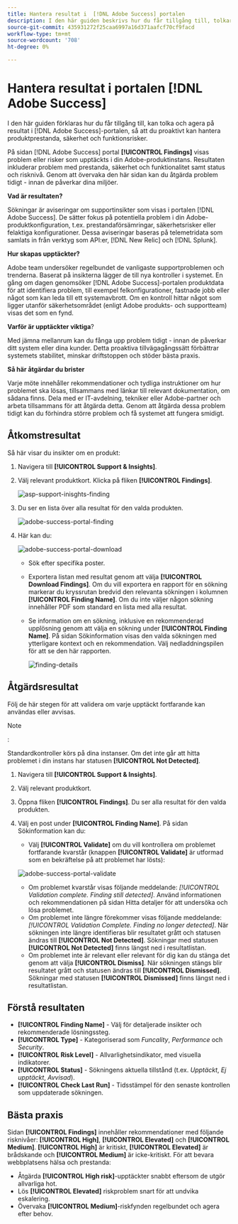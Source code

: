```yaml
---
title: Hantera resultat i  [!DNL Adobe Success] portalen
description: I den här guiden beskrivs hur du får tillgång till, tolkar och agerar utifrån resultaten i  [!DNL Adobe Success] portalen, så att du proaktivt kan hantera produktprestanda, säkerhet och funktionsrisker.
source-git-commit: 435931272f25caa6997a16d371aafcf70cf9facd
workflow-type: tm+mt
source-wordcount: '708'
ht-degree: 0%

---
```


# Hantera resultat i portalen [!DNL Adobe Success]

I den här guiden förklaras hur du får tillgång till, kan tolka och agera på resultat i [!DNL Adobe Success]-portalen, så att du proaktivt kan hantera produktprestanda, säkerhet och funktionsrisker.

På sidan [!DNL Adobe Success] portal **[!UICONTROL Findings]** visas problem eller risker som upptäckts i din Adobe-produktinstans. Resultaten inkluderar problem med prestanda, säkerhet och funktionalitet samt status och risknivå. Genom att övervaka den här sidan kan du åtgärda problem tidigt - innan de påverkar dina miljöer.

**Vad är resultaten?**

Sökningar är aviseringar om supportinsikter som visas i portalen [!DNL Adobe Success]. De sätter fokus på potentiella problem i din Adobe-produktkonfiguration, t.ex. prestandaförsämringar, säkerhetsrisker eller felaktiga konfigurationer. Dessa aviseringar baseras på telemetridata som samlats in från verktyg som API:er, [!DNL New Relic] och [!DNL Splunk].

**Hur skapas upptäckter?**

Adobe team undersöker regelbundet de vanligaste supportproblemen och trenderna. Baserat på insikterna lägger de till nya kontroller i systemet. En gång om dagen genomsöker [!DNL Adobe Success]-portalen produktdata för att identifiera problem, till exempel felkonfigurationer, fastnade jobb eller något som kan leda till ett systemavbrott. Om en kontroll hittar något som ligger utanför säkerhetsområdet (enligt Adobe produkts- och supportteam) visas det som en fynd.

**Varför är upptäckter viktiga**?

Med jämna mellanrum kan du fånga upp problem tidigt - innan de påverkar ditt system eller dina kunder. Detta proaktiva tillvägagångssätt förbättrar systemets stabilitet, minskar driftstoppen och stöder bästa praxis.

**Så här åtgärdar du brister**

Varje möte innehåller rekommendationer och tydliga instruktioner om hur problemet ska lösas, tillsammans med länkar till relevant dokumentation, om sådana finns. Dela med er IT-avdelning, tekniker eller Adobe-partner och arbeta tillsammans för att åtgärda detta. Genom att åtgärda dessa problem tidigt kan du förhindra större problem och få systemet att fungera smidigt.


## Åtkomstresultat

Så här visar du insikter om en produkt:

1. Navigera till **[!UICONTROL Support & Insights]**.
1. Välj relevant produktkort. Klicka på fliken **[!UICONTROL Findings]**.  

   ![asp-support-inisghts-finding](../../assets/asp-support-inisghts-findings.png)


1. Du ser en lista över alla resultat för den valda produkten.

   ![adobe-success-portal-finding](../../assets/adobe-success-portal-findings.png)

1. Här kan du:

   ![adobe-success-portal-download](../../assets/adobe-success-portal-download.png)

   * Sök efter specifika poster.
   * Exportera listan med resultat genom att välja **[!UICONTROL Download Findings]**. Om du vill exportera en rapport för en sökning markerar du kryssrutan bredvid den relevanta sökningen i kolumnen **[!UICONTROL Finding Name]**. Om du inte väljer någon sökning innehåller PDF som standard en lista med alla resultat.
   * Se information om en sökning, inklusive en rekommenderad upplösning genom att välja en sökning under **[!UICONTROL Finding Name]**. På sidan Sökinformation visas den valda sökningen med ytterligare kontext och en rekommendation. Välj nedladdningspilen för att se den här rapporten.


     ![finding-details](../../assets/findings-details.png)


## Åtgärdsresultat

Följ de här stegen för att validera om varje upptäckt fortfarande kan användas eller avvisas.

>[!NOTE]
>:
>
>Standardkontroller körs på dina instanser. Om det inte går att hitta problemet i din instans har statusen **[!UICONTROL Not Detected]**.

1. Navigera till **[!UICONTROL Support & Insights]**.
1. Välj relevant produktkort.
1. Öppna fliken **[!UICONTROL Findings]**. Du ser alla resultat för den valda produkten.
1. Välj en post under **[!UICONTROL Finding Name]**. På sidan Sökinformation kan du:
   * Välj **[!UICONTROL Validate]** om du vill kontrollera om problemet fortfarande kvarstår (knappen **[!UICONTROL Validate]** är utformad som en bekräftelse på att problemet har lösts):

   ![adobe-success-portal-validate](../../assets/adobe-success-portal-validate.png)


   * Om problemet kvarstår visas följande meddelande: *[!UICONTROL Validation complete. Finding still detected]*. Använd informationen och rekommendationen på sidan Hitta detaljer för att undersöka och lösa problemet.
   * Om problemet inte längre förekommer visas följande meddelande: *[!UICONTROL Validation Complete. Finding no longer detected]*. När sökningen inte längre identifieras blir resultatet grått och statusen ändras till **[!UICONTROL Not Detected]**. Sökningar med statusen **[!UICONTROL Not Detected]** finns längst ned i resultatlistan.
   * Om problemet inte är relevant eller relevant för dig kan du stänga det genom att välja **[!UICONTROL Dismiss]**. När sökningen stängs blir resultatet grått och statusen ändras till **[!UICONTROL Dismissed]**.  Sökningar med statusen **[!UICONTROL Dismissed]** finns längst ned i resultatlistan.

## Förstå resultaten

* **[!UICONTROL Finding Name]** - Välj för detaljerade insikter och rekommenderade lösningssteg.
* **[!UICONTROL Type]** - Kategoriserad som *Funcality*, *Performance* och *Security*.
* **[!UICONTROL Risk Level]** - Allvarlighetsindikator, med visuella indikatorer.
* **[!UICONTROL Status]** - Sökningens aktuella tillstånd (t.ex. *Upptäckt*, *Ej upptäckt*, *Avvisad*).
* **[!UICONTROL Check Last Run]** - Tidsstämpel för den senaste kontrollen som uppdaterade sökningen.


## Bästa praxis

Sidan **[!UICONTROL Findings]** innehåller rekommendationer med följande risknivåer: **[!UICONTROL High]**, **[!UICONTROL Elevated]** och **[!UICONTROL Medium]**. **[!UICONTROL High]** är kritiskt, **[!UICONTROL Elevated]** är brådskande och **[!UICONTROL Medium]** är icke-kritiskt. För att bevara webbplatsens hälsa och prestanda:

* Åtgärda **[!UICONTROL High risk]**-upptäckter snabbt eftersom de utgör allvarliga hot.
* Lös **[!UICONTROL Elevated]** riskproblem snart för att undvika eskalering.
* Övervaka **[!UICONTROL Medium]**-riskfynden regelbundet och agera efter behov.




